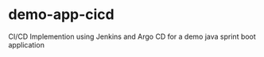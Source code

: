 # demo-app-cicd
CI/CD Implemention using Jenkins and Argo CD for a demo java sprint boot application
